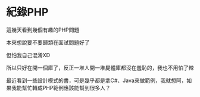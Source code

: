 # 紀錄PHP


這幾天看到幾個有趣的PHP問題

本來想說要不要歸類在面試問題好了

但怕我自己混淆XD

所以只好在開一個庫了，反正一堆人開一堆屍體庫都沒在羞恥的，我也不用怕了辣

最近看到一些設計模式的書，可是幾乎都是拿C#、Java來做範例，我就想阿，如果我能幫忙轉成PHP範例應該能幫到很多人？